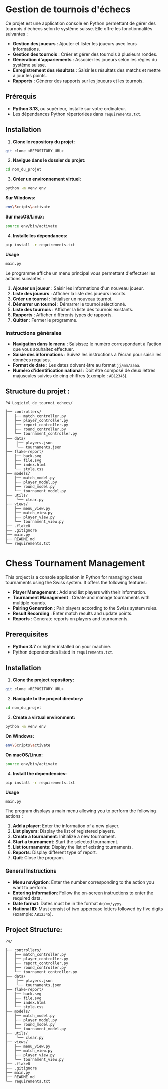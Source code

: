 # Gestion de tournois d'échecs

Ce projet est une application console en Python permettant de gérer des tournois d'échecs selon le système suisse. Elle offre les fonctionnalités suivantes :
- **Gestion des joueurs** : Ajouter et lister les joueurs avec leurs informations.
- **Gestion des tournois** : Créer et gérer des tournois à plusieurs rondes.
- **Génération d'appariements** : Associer les joueurs selon les règles du système suisse.
- **Enregistrement des résultats** : Saisir les résultats des matchs et mettre à jour les points.
- **Rapports** : Générer des rapports sur les joueurs et les tournois.

## Prérequis
- **Python 3.13**, ou supérieur, installé sur votre ordinateur.
- Les dépendances Python répertoriées dans `requirements.txt`.

## Installation

1. **Clone le repository du projet:**

```bash
git clone <REPOSITORY_URL>
```

2. **Navigue dans le dossier du projet:**

```bash
cd nom_du_projet
```

3. **Créer un environnement virtuel:**

```bash
python -m venv env
```

**Sur Windows:**
```bash
env\Scripts\activate
```

**Sur macOS/Linux:**
```bash
source env/bin/activate
```

4. **Installe les dépendances:**
```bash
pip install -r requirements.txt
```
**Usage**
```bash
main.py
```
Le programme affiche un menu principal vous permettant d'effectuer les actions suivantes :

1. **Ajouter un joueur** : Saisir les informations d'un nouveau joueur.
2. **Liste des joueurs** : Afficher la liste des joueurs inscrits.
3. **Créer un tournoi** : Initialiser un nouveau tournoi.
4. **Démarrer un tournoi** : Démarrer le tournoi sélectionné.
5. **Liste des tournois** : Afficher la liste des tournois existants.
6. **Rapports** : Afficher différents types de rapports.
7. **Quitter** : Fermer le programme.

### Instructions générales

- **Navigation dans le menu** : Saisissez le numéro correspondant à l’action que vous souhaitez effectuer.
- **Saisie des informations** : Suivez les instructions à l’écran pour saisir les données requises.
- **Format de date** : Les dates doivent être au format `jj/mm/aaaa`.
- **Numéro d’identification national** : Doit être composé de deux lettres majuscules suivies de cinq chiffres (exemple : `AB12345`).

## Structure du projet :
```
P4_Logiciel_de_tournoi_echecs/

├── controllers/
│   ├── match_controller.py
│   ├── player_controller.py
│   ├── report_controller.py
│   ├── round_controller.py
│   └── tournament_controller.py
├── data/
│    ├── players.json
│    └── tournaments.json
├── flake-report/
│   ├── back.svg
│   ├── file.svg
│   ├── index.html
│   └── style.css
├── models/
│   ├── match_model.py
│   ├── player_model.py
│   ├── round_model.py
│   └── tournament_model.py
├── utils/
│    └── clear.py
├── views/
│   ├── menu_view.py
│   ├── match_view.py
│   ├── player_view.py
│   └── tournament_view.py
├── .flake8
├── .gitignore
├── main.py
├── README.md
└── requirements.txt
```

# Chess Tournament Management

This project is a console application in Python for managing chess tournaments using the Swiss system. It offers the following features:
- **Player Management** : Add and list players with their information.
- **Tournament Management** : Create and manage tournaments with multiple rounds.
- **Pairing Generation** : Pair players according to the Swiss system rules.
- **Result Recording** : Enter match results and update points.
- **Reports** : Generate reports on players and tournaments.

## Prerequisites
- **Python 3.7** or higher installed on your machine.
- Python dependencies listed in `requirements.txt`.

## Installation

1. **Clone the project repository:**

```bash
git clone <REPOSITORY_URL>
```

2. **Navigate to the project directory:**

```bash
cd nom_du_projet
```

3. **Create a virtual environment:**

```bash
python -m venv env
```

**On Windows:**
```bash
env\Scripts\activate
```

**On macOS/Linux:**
```bash
source env/bin/activate
```

4. **Install the dependencies:**
```bash
pip install -r requirements.txt
```

**Usage**
```bash
main.py
```
The program displays a main menu allowing you to perform the following actions :

1. **Add a player**: Enter the information of a new player.
2. **List players**: Display the list of registered players.
3. **Create a tournament**: Initialize a new tournament.
4. **Start a tournament**: Start the selected tournament.
5. **List tournaments**: Display the list of existing tournaments.
6. **Reports**: Display different type of report.
7. **Quit**: Close the program.

### General Instructions

- **Menu navigation**: Enter the number corresponding to the action you want to perform.
- **Entering information**: Follow the on-screen instructions to enter the required data.
- **Date format**: Dates must be in the format `dd/mm/yyyy`.
- **National ID**: Must consist of two uppercase letters followed by five digits (example: `AB12345`).


## Project Structure:
```
P4/

├── controllers/
│   ├── match_controller.py
│   ├── player_controller.py
│   ├── report_controller.py
│   ├── round_controller.py
│   └── tournament_controller.py
├── data/
│    ├── players.json
│    └── tournaments.json
├── flake-report/
│   ├── back.svg
│   ├── file.svg
│   ├── index.html
│   └── style.css
├── models/
│   ├── match_model.py
│   ├── player_model.py
│   ├── round_model.py
│   └── tournament_model.py
├── utils/
│    └── clear.py
├── views/
│   ├── menu_view.py
│   ├── match_view.py
│   ├── player_view.py
│   └── tournament_view.py
├── .flake8
├── .gitignore
├── main.py
├── README.md
└── requirements.txt
```
